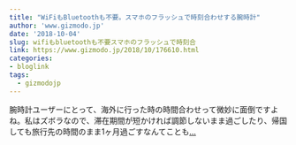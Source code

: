 ```yaml
---
title: "WiFiもBluetoothも不要。スマホのフラッシュで時刻合わせする腕時計"
author: 'www.gizmodo.jp'
date: '2018-10-04'
slug: wifiもbluetoothも不要スマホのフラッシュで時刻合
link: https://www.gizmodo.jp/2018/10/176610.html
categories:
- bloglink
tags:
  - gizmodojp
---
```


腕時計ユーザーにとって、海外に行った時の時間合わせって微妙に面倒ですよね。私はズボラなので、滞在期間が短かければ調節しないまま過ごしたり、帰国しても旅行先の時間のまま1ヶ月過ごすなんてことも[... <i class="fas fa-external-link-alt"></i>](https://www.gizmodo.jp/2018/10/176610.html)

